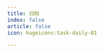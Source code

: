 ```yaml
---
title: 归档
index: false
article: false
icon: hugeicons:task-daily-01

---
```


<Catalog :level="3" />

